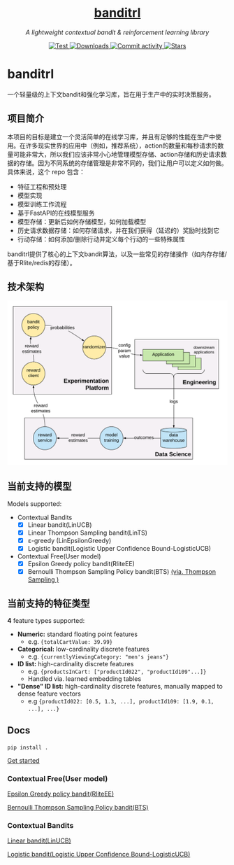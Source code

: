 <h1 align="center"><a href="https://github.com/AlgoLink/banditrl">banditrl</a></h1>
<p align="center">
    <em>A lightweight contextual bandit &amp; reinforcement learning library</em>
</p>
<p align="center">
    <a href="https://img.shields.io/github/checks-status/AlgoLink/banditrl/main" target="_blank">
        <img src="https://img.shields.io/github/checks-status/AlgoLink/banditrl/main" alt="Test">
    </a>
    <a href="https://img.shields.io/github/downloads/AlgoLink/banditrl/total" target="_blank">
        <img src="https://img.shields.io/github/downloads/AlgoLink/banditrl/total" alt="Downloads">
    </a>
    <a href="https://img.shields.io/github/commit-activity/w/AlgoLink/banditrl" target="_blank">
        <img src="https://img.shields.io/github/commit-activity/w/AlgoLink/banditrl" alt="Commit activity">
    </a>
    <a href="https://img.shields.io/github/stars/AlgoLink/banditrl?style=social" target="_blank">
        <img src="https://img.shields.io/github/stars/AlgoLink/banditrl?style=social" alt="Stars">
    </a>
</p>

# banditrl
一个轻量级的上下文bandit和强化学习库，旨在用于生产中的实时决策服务。

## 项目简介
本项目的目标是建立一个灵活简单的在线学习库，并且有足够的性能在生产中使用。在许多现实世界的应用中（例如，推荐系统），action的数量和每秒请求的数量可能非常大，所以我们应该非常小心地管理模型存储、action存储和历史请求数据的存储。因为不同系统的存储管理是非常不同的，我们让用户可以定义如何做。
具体来说，这个 repo 包含：

- 特征工程和预处理
- 模型实现
- 模型训练工作流程
- 基于FastAPI的在线模型服务
- 模型存储：更新后如何存储模型，如何加载模型
- 历史请求数据存储：如何存储请求，并在我们获得（延迟的）奖励时找到它
- 行动存储：如何添加/删除行动并定义每个行动的一些特殊属性

banditrl提供了核心的上下文bandit算法，以及一些常见的存储操作（如内存存储/基于Rlite/redis的存储）。

## 技术架构
<img src="resources/art.png">

## 当前支持的模型

Models supported:

- Contextual Bandits
  - [x] Linear bandit(LinUCB)
  - [x] Linear Thompson Sampling bandit(LinTS)
  - [x] ε-greedy (LinEpsilonGreedy)
  - [x] Logistic bandit(Logistic Upper Confidence Bound-LogisticUCB)
- Contextual Free(User model)
  - [x] Epsilon Greedy policy bandit(RliteEE)
  - [x] Bernoulli Thompson Sampling Policy bandit(BTS) [(via. Thompson Sampling
)](https://towardsdatascience.com/thompson-sampling-fc28817eacb8)

## 当前支持的特征类型

<b>4</b> feature types supported:
* <b>Numeric:</b> standard floating point features
  * e.g. `{totalCartValue: 39.99}`
* <b>Categorical:</b> low-cardinality discrete features
  * e.g. `{currentlyViewingCategory: "men's jeans"}`
* <b>ID list:</b> high-cardinality discrete features
  * e.g. `{productsInCart: ["productId022", "productId109"...]}`
  * Handled via. learned embedding tables
* <b>"Dense" ID list:</b> high-cardinality discrete features, manually mapped to dense feature vectors
  * e.g `{productId022: [0.5, 1.3, ...], productId109: [1.9, 0.1, ...], ...}`

## Docs

```
pip install .
```

[Get started](DOCS.md)

### Contextual Free(User model)

[Epsilon Greedy policy bandit(RliteEE)](docs/rliteee.md)

[Bernoulli Thompson Sampling Policy bandit(BTS)](docs/bts.md)

### Contextual Bandits
[Linear bandit(LinUCB)](docs/linucb_array.md)

[Logistic bandit(Logistic Upper Confidence Bound-LogisticUCB)](docs/logistic_ucb.md)